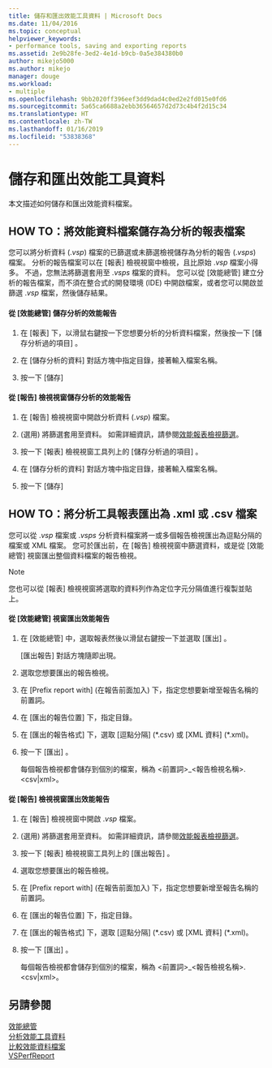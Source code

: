 ```yaml
---
title: 儲存和匯出效能工具資料 | Microsoft Docs
ms.date: 11/04/2016
ms.topic: conceptual
helpviewer_keywords:
- performance tools, saving and exporting reports
ms.assetid: 2e9b28fe-3ed2-4e1d-b9cb-0a5e384380b0
author: mikejo5000
ms.author: mikejo
manager: douge
ms.workload:
- multiple
ms.openlocfilehash: 9bb2020ff396eef3dd9dad4c0ed2e2fd015e0fd6
ms.sourcegitcommit: 5a65ca6688a2ebb36564657d2d73c4b4f2d15c34
ms.translationtype: HT
ms.contentlocale: zh-TW
ms.lasthandoff: 01/16/2019
ms.locfileid: "53838368"
---
```

# <a name="save-and-export-performance-tools-data"></a>儲存和匯出效能工具資料
本文描述如何儲存和匯出效能資料檔案。  
  
## <a name="how-to-save-performance-data-files-as-analyzed-report-files"></a>HOW TO：將效能資料檔案儲存為分析的報表檔案  
 您可以將分析資料 (.*vsp*) 檔案的已篩選或未篩選檢視儲存為分析的報告 (.*vsps*) 檔案。 分析的報告檔案可以在 [報表] 檢視視窗中檢視，且比原始 .*vsp* 檔案小得多。 不過，您無法將篩選套用至 .*vsps* 檔案的資料。 您可以從 [效能總管] 建立分析的報告檔案，而不須在整合式的開發環境 (IDE) 中開啟檔案，或者您可以開啟並篩選 .*vsp* 檔案，然後儲存結果。  
  
#### <a name="to-save-an-analyzed-performance-report-from-the-performance-explorer"></a>從 [效能總管] 儲存分析的效能報告  
  
1.  在 [報表] 下，以滑鼠右鍵按一下您想要分析的分析資料檔案，然後按一下 [儲存分析過的項目] 。  
  
2.  在 [儲存分析的資料]  對話方塊中指定目錄，接著輸入檔案名稱。  
  
3.  按一下 [儲存]   
  
#### <a name="to-save-an-analyzed-performance-report-from-the-report-view-window"></a>從 [報告] 檢視視窗儲存分析的效能報告  
  
1.  在 [報告] 檢視視窗中開啟分析資料 (.*vsp*) 檔案。  
  
2.  (選用) 將篩選套用至資料。 如需詳細資訊，請參閱[效能報表檢視篩選](../profiling/performance-report-view-filter.md)。  
  
3.  按一下 [報表] 檢視視窗工具列上的 [儲存分析過的項目]  。  
  
4.  在 [儲存分析的資料]  對話方塊中指定目錄，接著輸入檔案名稱。  
  
5.  按一下 [儲存]   
  
## <a name="how-to-export-profiling-tools-reports-to-an-xml-or-csv-file"></a>HOW TO：將分析工具報表匯出為 .xml 或 .csv 檔案  
 您可以從 .*vsp* 檔案或 .*vsps* 分析資料檔案將一或多個報告檢視匯出為逗點分隔的檔案或 XML 檔案。 您可於匯出前，在 [報告] 檢視視窗中篩選資料，或是從 [效能總管]  視窗匯出整個資料檔案的報告檢視。  
  
> [!NOTE]
>  您也可以從 [報表] 檢視視窗將選取的資料列作為定位字元分隔值進行複製並貼上。  
  
#### <a name="to-export-performance-reports-from-the-performance-explorer-window"></a>從 [效能總管] 視窗匯出效能報告  
  
1.  在 [效能總管] 中，選取報表然後以滑鼠右鍵按一下並選取 [匯出] 。  
  
     [匯出報告]  對話方塊隨即出現。  
  
2.  選取您想要匯出的報告檢視。  
  
3.  在 [Prefix report with] (在報告前面加入) 下，指定您想要新增至報告名稱的前置詞。  
  
4.  在 [匯出的報告位置] 下，指定目錄。  
  
5.  在 [匯出的報告格式] 下，選取 [逗點分隔] (\*.csv\) 或 [XML 資料] (\*.xml\)。  
  
6.  按一下 [匯出] 。  
  
     每個報告檢視都會儲存到個別的檔案，稱為 \<前置詞>_\<報告檢視名稱>.\<csv&#124;xml>。  
  
#### <a name="to-export-performance-reports-from-the-report-view-window"></a>從 [報告] 檢視視窗匯出效能報告  
  
1.  在 [報告] 檢視視窗中開啟 .*vsp* 檔案。  
  
2.  (選用) 將篩選套用至資料。 如需詳細資訊，請參閱[效能報表檢視篩選](../profiling/performance-report-view-filter.md)。  
  
3.  按一下 [報表] 檢視視窗工具列上的 [匯出報告]  。  
  
4.  選取您想要匯出的報告檢視。  
  
5.  在 [Prefix report with] (在報告前面加入) 下，指定您想要新增至報告名稱的前置詞。  
  
6.  在 [匯出的報告位置] 下，指定目錄。  
  
7.  在 [匯出的報告格式] 下，選取 [逗點分隔] (\*.csv) 或 [XML 資料] (\*.xml)。  
  
8.  按一下 [匯出] 。  
  
     每個報告檢視都會儲存到個別的檔案，稱為 \<前置詞>_\<報告檢視名稱>.\<csv&#124;xml>。  
  
## <a name="see-also"></a>另請參閱  
 [效能總管](../profiling/performance-explorer.md)   
 [分析效能工具資料](../profiling/analyzing-performance-tools-data.md)   
 [比較效能資料檔案](../profiling/comparing-performance-data-files.md)   
 [VSPerfReport](../profiling/vsperfreport.md)
